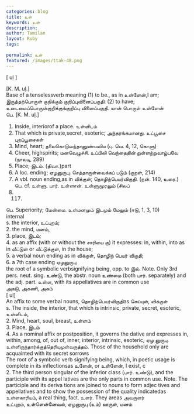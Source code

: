 ```yaml
---
categories: blog
title: உள்
keywords: உள்
description: 
author: Tamilan
layout: Ruby
tags: 
 
permalink: உள்
featured: /images/ttak-48.png
---
```

  
[ uḷ ]  
  
[K. M. uḷ.]  
Base of a tenselessverb meaning (1) to be., as in உள்ளேன்,I am; இருத்தற்பொருள் குறிக்கும் குறிப்புவினைப்பகுதி: (2) to have; உடைமைப்பொருள்குறிக்குங்குறிப்பு வினைப்பகுதி. யான் பொருள் உள்ளேன்  
பெ. [K. M. uḷ.]  
1. Inside, interiorof a place. உள்ளிடம்  
2. That which is private,secret, esoteric; அந்தரங்கமானது. உட்பூசை புறப்பூசைகள்  
3. Mind, heart; தலைகொடுவந்தானுண்மலிய (பு. வெ. 4, 12, கொளு)  
4. Cheer, highspirits; மனவெழுச்சி. உப்பிலி வெந்தைதின் றுள்ளற்றுவாழ்பவே (நாலடி, 289)  
5. Place; இடம். (திவா.)part  
1. A loc. ending; ஏழனுருபு. செத்தாருள்வைக்கப் படும் (குறள், 214)  
2. A vbl. noun ending,as in விக்குள்; தொழிற்பெயர்விகுதி. (நன். 140, உரை.)  
பெ. cf. உள்ளு. பார். உள்ளான். உள்ளுமூரலும் (சிலப்  
10. 117)  
பெ. Superiority; மேன்மை. உள்மனமும் இடமும் மேலும் (ஈடு, 1, 3, 10)  
internal  
s. the interior, உட்புறம்;  
2. the mind, மனம்,  
3. place, இடம்;  
4. as an affix (with or without the சாரியை கு) it expresses: in, within, into as in வீட்டுள் or வீட்டுக்குள், in the house;  
5. a verbal noun ending as in விக்குள், தொழிற் பெயர் விகுதி;  
6. a 7th case ending ஏழனுருபு  
the root of a symbolic verbsignifying being, opp. to இல். Note. Only 3rd pers. neut. sing. உண்டு, the abstr. noun உண்மை (both பார். separately) and the adj. part. உள்ள, with its appellatives are in common use  
அகடு, அகணி, அகம்  
[ uḷ]  
An affix to some verbal nouns, தொழிற்பெயர்விகுதிas செய்யுள், விக்குள்  
s. The inside, the interior, that which is intrinsic, private, secret, esoteric, உள்ளிடம்,  
2. Mind, heart, soul, breast, உள்ளம்  
3. Place, இடம்  
4. As a nominal affix or postposition, it governs the dative and expresses in, within, among, of, out of, inner, interior, intrinsic, esoteric, ஏழ னுருபு. உள்ளிருந்தார்க்குத்தெரியுமுள்வருத்தம். Those of the household only are acquainted with its secret sorrows  
The root of a symbolic verb signifying being, which, in poetic usage is complete in its inflectionsas உளேன், or உள்ளேன், I exist, c  
2. The third person singular of the inferior class (பார். உண்டு), and the participle with its appel latives are the only parts in common use. Note. The participle and its deriva tions are joined to nouns to form adjec tives and appellatives and to show the possession of the quality indicatedas உள்ளகாரியம், a real thing, fact. உளர். They areas அவருளர்  
உட்புறம், உள்ளென்னேவல், ஏழனுருபு (உம்) ஊருள், மனம்